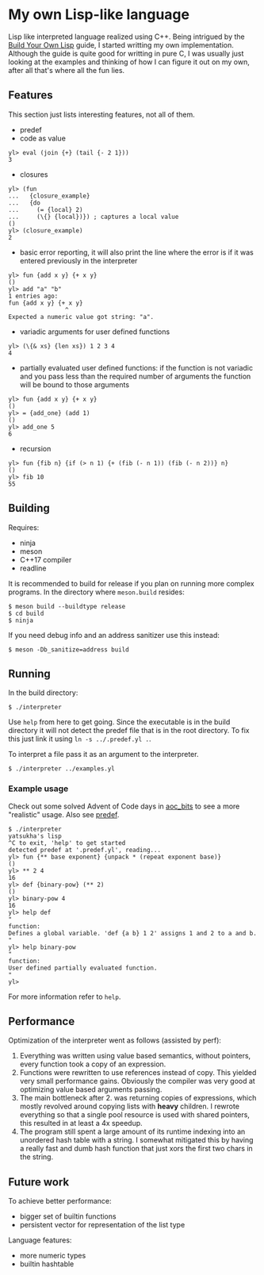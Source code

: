 # My own Lisp-like language

 Lisp like interpreted language realized using C++. Being intrigued by the [Build Your Own Lisp](http://www.buildyourownlisp.com) guide, I started writting my own implementation. Although the guide is quite good for writting in pure C, I was usually just looking at the examples and thinking of how I can figure it out on my own, after all that's where all the fun lies.

## Features

This section just lists interesting features, not all of them.

 * predef
 * code as value
 ```
yl> eval (join {+} (tail {- 2 1}))
3
 ```
 * closures 
  ```
yl> (fun
...   {closure_example}
...   {do
...     (= {local} 2)
...     (\{} {local})}) ; captures a local value
()
yl> (closure_example)
2
 ```
 * basic error reporting, it will also print the line where the error is if it was entered previously in the interpreter
 ```
yl> fun {add x y} {+ x y}
()
yl> add "a" "b"
1 entries ago:
fun {add x y} {+ x y}
                 ^
Expected a numeric value got string: "a".
 ```
 * variadic arguments for user defined functions
 ```
yl> (\{& xs} {len xs}) 1 2 3 4
4
 ```
 * partially evaluated user defined functions: if the function is not variadic and you pass less than the required number of arguments the function will be bound to those arguments
 ```
yl> fun {add x y} {+ x y}
()
yl> = {add_one} (add 1)
()
yl> add_one 5
6
 ```
 * recursion
 ```
yl> fun {fib n} {if (> n 1) {+ (fib (- n 1)) (fib (- n 2))} n}
()
yl> fib 10
55
 ```

## Building

Requires:
  * ninja
  * meson
  * C++17 compiler
  * readline

It is recommended to build for release if you plan on running more complex programs.
In the directory where `meson.build` resides:

```
$ meson build --buildtype release
$ cd build
$ ninja
```

If you need debug info and an address sanitizer use this instead:

```
$ meson -Db_sanitize=address build
```

## Running

In the build directory:

```
$ ./interpreter
```

Use `help` from here to get going. Since the executable is in the build directory it will not detect the predef file that is in the root directory. To fix this just link it using `ln -s ../.predef.yl .`.

To interpret a file pass it as an argument to the interpreter.

```
$ ./interpreter ../examples.yl
```

### Example usage

Check out some solved Advent of Code days in [aoc_bits](aoc_bits) to see a more "realistic" usage. Also see [predef](.predef.yl).

```
$ ./interpreter
yatsukha's lisp
^C to exit, 'help' to get started
detected predef at '.predef.yl', reading...
yl> fun {** base exponent} {unpack * (repeat exponent base)}
()
yl> ** 2 4
16
yl> def {binary-pow} (** 2)
()
yl> binary-pow 4
16
yl> help def
"
function:
Defines a global variable. 'def {a b} 1 2' assigns 1 and 2 to a and b.
"
yl> help binary-pow
"
function:
User defined partially evaluated function.
"
yl>
```

For more information refer to `help`.

## Performance

Optimization of the interpreter went as follows (assisted by perf):
  1. Everything was written using value based semantics, without pointers, every function took a copy of an expression.
  2. Functions were rewritten to use references instead of copy. This yielded very small performance gains. Obviously the compiler was very good at optimizing value based arguments passing.
  3. The main bottleneck after 2. was returning copies of expressions, which mostly revolved around copying lists with __heavy__ children. I rewrote everything so that a single pool resource is used with shared pointers, this resulted in at least a 4x speedup.
  4. The program still spent a large amount of its runtime indexing into an unordered hash table with a string. I somewhat mitigated this by having a really fast and dumb hash function that just xors the first two chars in the string.

## Future work

To achieve better performance:
  * bigger set of builtin functions
  * persistent vector for representation of the list type

Language features:
  * more numeric types
  * builtin hashtable
